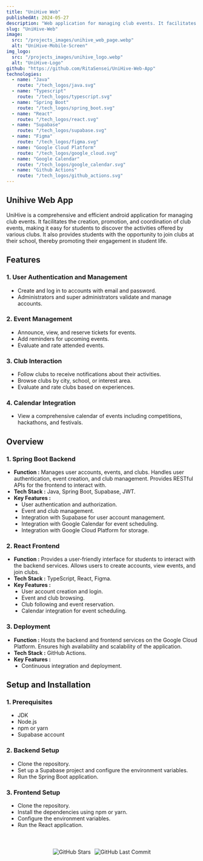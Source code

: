 ```yaml
---
title: "UniHive Web"
publishedAt: 2024-05-27
description: "Web application for managing club events. It facilitates the creation, promotion, and coordination of club events, making it easy for students to discover the activities offered by various clubs."
slug: "UniHive-Web"
image:
  src: "/projects_images/unihive_web_page.webp"
  alt: "UniHive-Mobile-Screen"
img_logo:
  src: "/projects_images/unihive_logo.webp"
  alt: "UniHive-Logo"
github: "https://github.com/RitaSensei/UniHive-Web-App"
technologies:
  - name: "Java"
    route: "/tech_logos/java.svg"
  - name: "Typescript"
    route: "/tech_logos/typescript.svg"
  - name: "Spring Boot"
    route: "/tech_logos/spring_boot.svg"
  - name: "React"
    route: "/tech_logos/react.svg"
  - name: "Supabase"
    route: "/tech_logos/supabase.svg"
  - name: "Figma"
    route: "/tech_logos/figma.svg"
  - name: "Google Cloud Platform"
    route: "/tech_logos/google_cloud.svg"
  - name: "Google Calendar"
    route: "/tech_logos/google_calendar.svg"
  - name: "Github Actions"
    route: "/tech_logos/github_actions.svg"
---
```


## Unihive Web App

UniHive is a comprehensive and efficient android application for managing club events. It facilitates the creation, promotion, and coordination of club events, making it easy for students to discover the activities offered by various clubs. It also provides students with the opportunity to join clubs at their school, thereby promoting their engagement in student life.

## Features

### 1. **User Authentication and Management**

<ul style="list-style-type: disc; padding-left: 30px;">
  <li>Create and log in to accounts with email and password.</li>
  <li>Administrators and super administrators validate and manage accounts.</li>
</ul>

### 2. **Event Management**

<ul style="list-style-type: disc; padding-left: 30px;">
  <li>Announce, view, and reserve tickets for events.</li>
  <li>Add reminders for upcoming events.</li>
  <li>Evaluate and rate attended events.</li>
</ul>

### 3. **Club Interaction**

<ul style="list-style-type: disc; padding-left: 30px;">
  <li>Follow clubs to receive notifications about their activities.</li>
  <li>Browse clubs by city, school, or interest area.</li>
  <li>Evaluate and rate clubs based on experiences.</li>
</ul>

### 4. **Calendar Integration**

<ul style="list-style-type: disc; padding-left: 30px;">
  <li>View a comprehensive calendar of events including competitions, hackathons, and festivals.</li>
</ul>

## Overview

### 1. **Spring Boot Backend**

<ul style="list-style-type: disc; padding-left: 20px;">
  <li><strong>Function :</strong> Manages user accounts, events, and clubs. Handles user authentication, event creation, and club management. Provides RESTful APIs for the frontend to interact with.</li>
  <li><strong>Tech Stack :</strong> Java, Spring Boot, Supabase, JWT.</li>
  <li><strong>Key Features :</strong>
    <ul style="list-style-type: disc; padding-left: 20px;">
      <li>User authentication and authorization.</li>
      <li>Event and club management.</li>
      <li>Integration with Supabase for user account management.</li>
      <li>Integration with Google Calendar for event scheduling.</li>
      <li>Integration with Google Cloud Platform for storage.</li>
    </ul>
  </li>
</ul>

### 2. **React Frontend**

<ul style="list-style-type: disc; padding-left: 20px;">
  <li><strong>Function :</strong> Provides a user-friendly interface for students to interact with the backend services. Allows users to create accounts, view events, and join clubs.</li>
  <li><strong>Tech Stack :</strong> TypeScript, React, Figma.</li>
  <li><strong>Key Features :</strong>
    <ul style="list-style-type: disc; padding-left: 20px;">
      <li>User account creation and login.</li>
      <li>Event and club browsing.</li>
      <li>Club following and event reservation.</li>
      <li>Calendar integration for event scheduling.</li>
    </ul>
  </li>
</ul>

### 3. **Deployment**

<ul style="list-style-type: disc; padding-left: 20px;">
  <li><strong>Function :</strong> Hosts the backend and frontend services on the Google Cloud Platform. Ensures high availability and scalability of the application.</li>
  <li><strong>Tech Stack :</strong> GitHub Actions.</li>
  <li><strong>Key Features :</strong>
    <ul style="list-style-type: disc; padding-left: 20px;">
      <li>Continuous integration and deployment.</li>
    </ul>
  </li>
</ul>

## Setup and Installation

### 1. **Prerequisites**

<ul style="list-style-type: disc; padding-left: 30px;">
  <li>JDK</li>
  <li>Node.js</li>
  <li>npm or yarn</li>
  <li>Supabase account</li>
</ul>

### 2. **Backend Setup**

<ul style="list-style-type: disc; padding-left: 30px;">
  <li>Clone the repository.</li>
  <li>Set up a Supabase project and configure the environment variables.</li>
  <li>Run the Spring Boot application.</li>
</ul>

### 3. **Frontend Setup**

<ul style="list-style-type: disc; padding-left: 30px;">
  <li>Clone the repository.</li>
  <li>Install the dependencies using npm or yarn.</li>
  <li>Configure the environment variables.</li>
  <li>Run the React application.</li>
</ul>

<div style="display: flex; justify-content: center; padding-top: 40px">
  <img src="https://img.shields.io/github/stars/RitaSensei/UniHive-Web-App" alt="GitHub Stars" style="margin-right: 10px;"/>
  <img src="https://img.shields.io/github/last-commit/RitaSensei/UniHive-Web-App" alt="GitHub Last Commit" />
</div>
